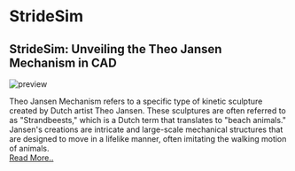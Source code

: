 # StrideSim
## StrideSim: Unveiling the Theo Jansen Mechanism in CAD
![preview](https://github.com/mister-arun-kumar-mishra/StrideSim/blob/main/preview.gif)

Theo Jansen Mechanism refers to a specific type of kinetic sculpture created by Dutch artist Theo Jansen. These sculptures are often referred to as "Strandbeests," which is a Dutch term that translates to "beach animals." Jansen's creations are intricate and large-scale mechanical structures that are designed to move in a lifelike manner, often imitating the walking motion of animals.<br>
[Read More..](https://en.wikipedia.org/wiki/Jansen%27s_linkage)
